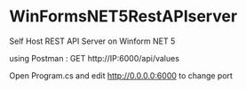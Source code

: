 # WinFormsNET5RestAPIserver
Self Host REST API Server on Winform NET 5

using Postman : GET http://IP:6000/api/values

Open Program.cs and edit http://0.0.0.0:6000 to change port
